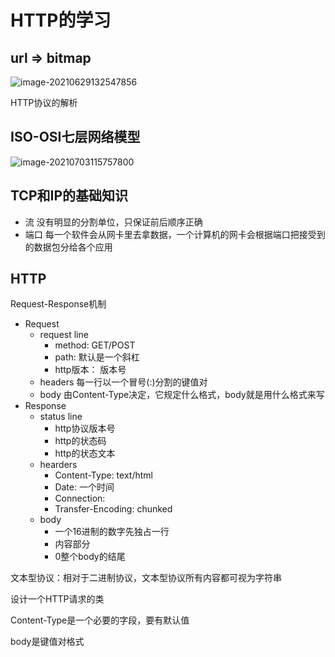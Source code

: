 # HTTP的学习

## url => bitmap

![image-20210629132547856](C:\Users\10514\AppData\Roaming\Typora\typora-user-images\image-20210629132547856.png)

HTTP协议的解析



## ISO-OSI七层网络模型

![image-20210703115757800](C:\Users\10514\AppData\Roaming\Typora\typora-user-images\image-20210703115757800.png)



## TCP和IP的基础知识

* 流 	没有明显的分割单位，只保证前后顺序正确
* 端口     每一个软件会从网卡里去拿数据，一个计算机的网卡会根据端口把接受到的数据包分给各个应用



## HTTP

Request-Response机制 

* Request
  * request line
    * method:   GET/POST
    * path:   默认是一个斜杠
    * http版本： 版本号
  * headers   每一行以一个冒号(:)分割的键值对
  * body   由Content-Type决定，它规定什么格式，body就是用什么格式来写
* Response
  * status line
    * http协议版本号
    * http的状态码
    * http的状态文本
  * hearders
    * Content-Type: text/html
    * Date: 一个时间
    * Connection: 
    * Transfer-Encoding: chunked
  * body
    * 一个16进制的数字先独占一行
    * 内容部分
    * 0整个body的结尾

文本型协议：相对于二进制协议，文本型协议所有内容都可视为字符串 

设计一个HTTP请求的类

Content-Type是一个必要的字段，要有默认值

body是键值对格式

